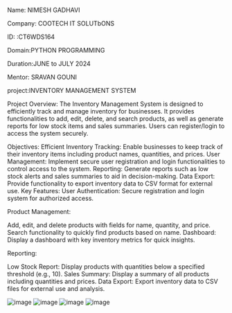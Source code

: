 Name: NIMESH GADHAVI

Company: COOTECH IT SOLUTbONS

ID: :CT6WDS164 

Domain:PYTHON PROGRAMMING 

Duration:JUNE to JULY 2024

Mentor: SRAVAN GOUNI

project:INVENTORY MANAGEMENT SYSTEM

Project Overview:
The Inventory Management System is designed to efficiently track and manage inventory for businesses. It provides functionalities to add, edit, delete, and search products, as well as generate reports for low stock items and sales summaries. Users can register/login to access the system securely.

Objectives:
Efficient Inventory Tracking: Enable businesses to keep track of their inventory items including product names, quantities, and prices.
User Management: Implement secure user registration and login functionalities to control access to the system.
Reporting: Generate reports such as low stock alerts and sales summaries to aid in decision-making.
Data Export: Provide functionality to export inventory data to CSV format for external use.
Key Features:
User Authentication: Secure registration and login system for authorized access.

Product Management:

Add, edit, and delete products with fields for name, quantity, and price.
Search functionality to quickly find products based on name.
Dashboard: Display a dashboard with key inventory metrics for quick insights.

Reporting:

Low Stock Report: Display products with quantities below a specified threshold (e.g., 10).
Sales Summary: Display a summary of all products including quantities and prices.
Data Export: Export inventory data to CSV files for external use and analysis.

![image](https://github.com/user-attachments/assets/8ada1be1-5460-4dcf-8d45-58aa9276d206)
![image](https://github.com/user-attachments/assets/ecc30983-99c9-44dc-bf0f-7ae73364a441)
![image](https://github.com/user-attachments/assets/159494f6-1189-46e6-8fa0-0f4c842d4a70)
![image](https://github.com/user-attachments/assets/fc77090b-a2ed-4197-acb4-1e1243ab00ef)




